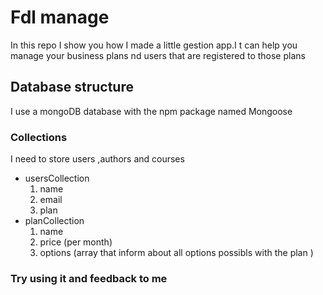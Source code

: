 # Fdl manage 
In this repo I show you how I made a little gestion app.I t can help you manage your business plans nd users that are registered to those plans

## Database structure
I use a mongoDB database with the npm package named Mongoose
### Collections
I need to store users ,authors and courses

* usersCollection
    1. name 
    2. email
    3. plan
* planCollection
    1. name
    2. price (per month)
    3. options (array that inform about all options possibls with the plan )

 

### Try using it and feedback to me

